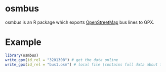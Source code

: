 <!-- README.md is generated from README.Rmd. Please edit that file -->
osmbus
======

osmbus is an R package which exports [OpenStreetMap](https://www.openstreetmap.org) bus lines to GPX.

Example
=======

``` r
library(osmbus)
write_gpx(id_rel = "3201308") # get the data online
write_gpx(id_rel = "bus1.osm") # local file (contains full data about the relation)
```
